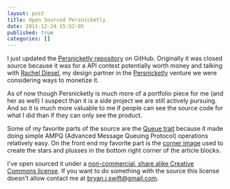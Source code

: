 ```yaml
---
layout: post
title: Open Sourced Persnicketly
date: 2011-12-24 15:52:05
published: true
categories: []
---
```

 
I just updated the [Persnicketly repository](http://github.com/bryanjswift/persnicketly) on GitHub. Originally it was closed source because it was for a API contest potentially worth money and talking with [Rachel Diesel](http://dieselation.com/), my design partner in the [Persnicketly](http://persnicketly.com) venture we were considering ways to monetize it.

As of now though Persnicketly is much more of a portfolio piece for me (and her as well) I suspect than it is a side project we are still actively pursuing. And so it is much more valuable to me if people can see the source code for what I did than if they can only see the product.

Some of my favorite parts of the source are the [Queue trait](https://github.com/bryanjswift/persnicketly/blob/master/src/main/scala/com/persnicketly/mill/Queue.scala) because it made doing simple AMPQ (Advanced Message Queuing Protocol) operations relatively easy. On the front end my favorite part is the [corner image](https://github.com/bryanjswift/persnicketly/blob/master/src/main/webapp/img/corner.png) used to create the stars and plusses in the bottom right corner of the article blocks.

I've open sourced it under a [non-commercial, share alike Creative Commons license](http://creativecommons.org). If you want to do something with the source this license doesn't allow contact me at <bryan.j.swift@gmail.com>.